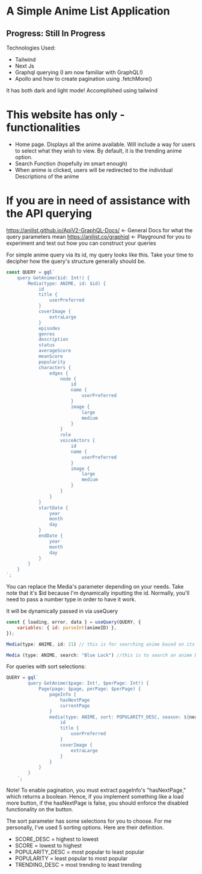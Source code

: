 # A Simple Anime List Application 

## Progress: Still In Progress

Technologies Used:

- Tailwind
- Next Js
- Graphql querying (I am now familiar with GraphQL!)
- Apollo and how to create pagination using .fetchMore()

It has both dark and light mode! Accomplished using tailwind

# This website has only - functionalities

- Home page. Displays all the anime available. Will include a way for users to select what they wish to view. By default, it is the trending anime option.
- Search Function (hopefully im smart enough)
- When anime is clicked, users will be redirected to the individual Descriptions of the anime


# If you are in need of assistance with the API querying
https://anilist.github.io/ApiV2-GraphQL-Docs/ <- General Docs for what the query parameters mean
https://anilist.co/graphiql <- Playground for you to experiment and test out how you can construct your queries

For simple anime query via its id, my query looks like this. Take your time to decipher how the query's structure generally should be. 

```javascript
const QUERY = gql`
	query GetAnime($id: Int!) {
		Media(type: ANIME, id: $id) {
			id
			title {
				userPreferred
			}
			coverImage {
				extraLarge
			}
			episodes
			genres
			description
			status
			averageScore
			meanScore
			popularity
			characters {
				edges {
					node {
						id
						name {
							userPreferred
						}
						image {
							large
							medium
						}
					}
					role
					voiceActors {
						id
						name {
							userPreferred
						}
						image {
							large
							medium
						}
					}
				}
			}
			startDate {
				year
				month
				day
			}
			endDate {
				year
				month
				day
			}
		}
	}
`;
```

You can replace the Media's parameter depending on your needs. Take note that it's $id because I'm dynamically inputting the id. Normally, you'll need to pass a number type in order to have it work. 

It will be dynamically passed in via useQuery 
```javascript
const { loading, error, data } = useQuery(QUERY, {
	variables: { id: parseInt(animeID) },
});
```

```javascript
Media(type: ANIME, id: 21) // this is for searching anime based on its ID

Media (type: ANIME, search: "Blue Lock") //this is to search an anime based on string. Useful if you're implementating a search bar. 
```



For queries with sort selections:
```javascript
QUERY = gql`
		query GetAnime($page: Int!, $perPage: Int!) {
			Page(page: $page, perPage: $perPage) {
				pageInfo {
					hasNextPage
					currentPage
				}
				media(type: ANIME, sort: POPULARITY_DESC, season: ${nextSeason}, seasonYear: ${currentYear}) {
					id
					title {
						userPreferred
					}
					coverImage {
						extraLarge
					}
				}
			}
		}
	`;
```

Note! To enable pagination, you must extract pageInfo's "hasNextPage," which returns a boolean. Hence, if you implement something like a load more button, if the hasNextPage is false, you should enforce the disabled functionality on the button. 

The sort parameter has some selections for you to choose. For me personally, I've used 5 sorting options. Here are their definition.

- SCORE_DESC = highest to lowest
- SCORE = lowest to highest
- POPULARITY_DESC = most popular to least popular
- POPULARITY = least popular to most popular
- TRENDING_DESC = most trending to least trending
